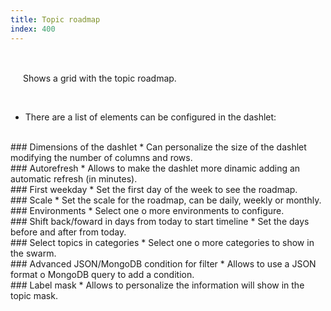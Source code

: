 ```yaml
---
title: Topic roadmap
index: 400
---
```


    
<br />

<img src="/static/images/icons/roadmap.png" height="16px" width="16px" /> Shows a grid with the topic roadmap.

<br />

* There are a list of elements can be configured in the dashlet:

<br />
### Dimensions of the dashlet
* Can personalize the size of the dashlet modifying the number of columns and rows.

<br />
### Autorefresh
* Allows to make the dashlet more dinamic adding an automatic refresh (in minutes).


<br />
###  First weekday  
* Set the first day of the week to see the roadmap.

<br />
### Scale
* Set the scale for the roadmap, can be daily, weekly or monthly.

<br />
### Environments
* Select one o more environments to configure.

<br />
### Shift back/foward in days from today to start timeline
* Set the days before and after from today.

<br />
### Select topics in categories
* Select one o more categories to show in the swarm.


<br />
### Advanced JSON/MongoDB condition for filter
* Allows to use a JSON format o MongoDB query to add a condition. 


<br />
### Label mask
* Allows to personalize the information will show in the topic mask.
